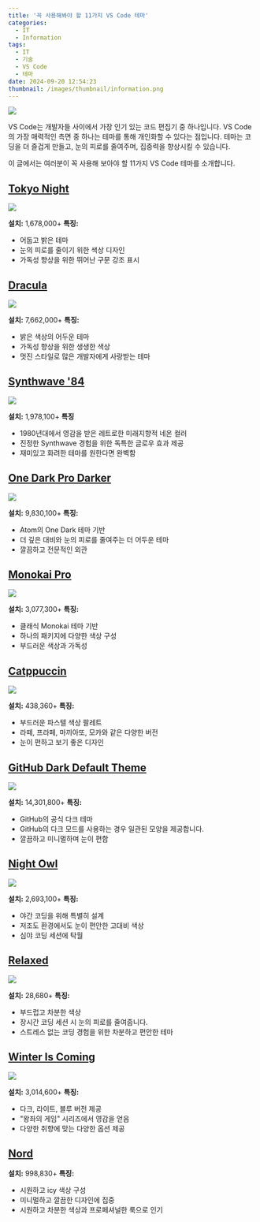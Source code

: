 ```yaml
---
title: '꼭 사용해봐야 할 11가지 VS Code 테마'
categories:
  - IT
  - Information
tags:
  - IT
  - 기술
  - VS Code
  - 테마
date: 2024-09-20 12:54:23
thumbnail: /images/thumbnail/information.png
---
```


![](/images/header/info-26.png)

VS Code는 개발자들 사이에서 가장 인기 있는 코드 편집기 중 하나입니다. VS Code의 가장 매력적인 측면 중 하나는 테마를 통해 개인화할 수 있다는 점입니다. 테마는 코딩을 더 즐겁게 만들고, 눈의 피로를 줄여주며, 집중력을 향상시킬 수 있습니다.

이 글에서는 여러분이 꼭 사용해 보아야 할 11가지 VS Code 테마를 소개합니다.

## [Tokyo Night](https://marketplace.visualstudio.com/items?itemName=enkia.tokyo-night)

![](/images/header/info-26_1.png)

**설치:** 1,678,000+
**특징:**

- 어둡고 밝은 테마
- 눈의 피로를 줄이기 위한 색상 디자인
- 가독성 향상을 위한 뛰어난 구문 강조 표시

## [Dracula](https://marketplace.visualstudio.com/items?itemName=dracula-theme.theme-dracula)

![](/images/header/info-26_2.png)

**설치:** 7,662,000+
**특징:**

- 밝은 색상의 어두운 테마
- 가독성 향상을 위한 생생한 색상
- 멋진 스타일로 많은 개발자에게 사랑받는 테마

## [Synthwave '84](https://marketplace.visualstudio.com/items?itemName=RobbOwen.synthwave-vscode)

![](/images/header/info-26_3.png)

**설치:** 1,978,100+
**특징**

- 1980년대에서 영감을 받은 레트로한 미래지향적 네온 컬러
- 진정한 Synthwave 경험을 위한 독특한 글로우 효과 제공
- 재미있고 화려한 테마를 원한다면 완벽함

## [One Dark Pro Darker](https://marketplace.visualstudio.com/items?itemName=zhuangtongfa.Material-theme)

![](/images/header/info-26_4.png)

**설치:** 9,830,100+
**특징:**

- Atom의 One Dark 테마 기반
- 더 깊은 대비와 눈의 피로를 줄여주는 더 어두운 테마
- 깔끔하고 전문적인 외관

## [Monokai Pro](https://marketplace.visualstudio.com/items?itemName=monokai.theme-monokai-pro-vscode)

![](/images/header/info-26_5.png)

**설치:** 3,077,300+
**특징:**

- 클래식 Monokai 테마 기반
- 하나의 패키지에 다양한 색상 구성
- 부드러운 색상과 가독성

## [Catppuccin](https://marketplace.visualstudio.com/items?itemName=Catppuccin.catppuccin-vsc)

![](/images/header/info-26_6.png)

**설치:** 438,360+
**특징:**

- 부드러운 파스텔 색상 팔레트
- 라떼, 프라페, 마끼아또, 모카와 같은 다양한 버전
- 눈이 편하고 보기 좋은 디자인

## [GitHub Dark Default Theme](https://marketplace.visualstudio.com/items?itemName=GitHub.github-vscode-theme)

![](/images/header/info-26_7.png)

**설치:** 14,301,800+
**특징:**

- GitHub의 공식 다크 테마
- GitHub의 다크 모드를 사용하는 경우 일관된 모양을 제공합니다.
- 깔끔하고 미니멀하며 눈이 편함

## [Night Owl](https://marketplace.visualstudio.com/items?itemName=sdras.night-owl)

![](/images/header/info-26_8.png)

**설치:** 2,693,100+
**특징:**

- 야간 코딩을 위해 특별히 설계
- 저조도 환경에서도 눈이 편안한 고대비 색상
- 심야 코딩 세션에 탁월

## [Relaxed](https://marketplace.visualstudio.com/items?itemName=mischah.relaxed-theme)

![](/images/header/info-26_9.png)

**설치:** 28,680+
**특징:**

- 부드럽고 차분한 색상
- 장시간 코딩 세션 시 눈의 피로를 줄여줍니다.
- 스트레스 없는 코딩 경험을 위한 차분하고 편안한 테마

## [Winter Is Coming](https://marketplace.visualstudio.com/items?itemName=johnpapa.winteriscoming)

![](/images/header/info-26_10.png)

**설치:** 3,014,600+
**특징:**

- 다크, 라이트, 블루 버전 제공
- "왕좌의 게임" 시리즈에서 영감을 얻음
- 다양한 취향에 맞는 다양한 옵션 제공

## [Nord](https://marketplace.visualstudio.com/items?itemName=arcticicestudio.nord-visual-studio-code)

**설치:** 998,830+
**특징:**

- 시원하고 icy 색상 구성
- 미니멀하고 깔끔한 디자인에 집중
- 시원하고 차분한 색상과 프로페셔널한 룩으로 인기
